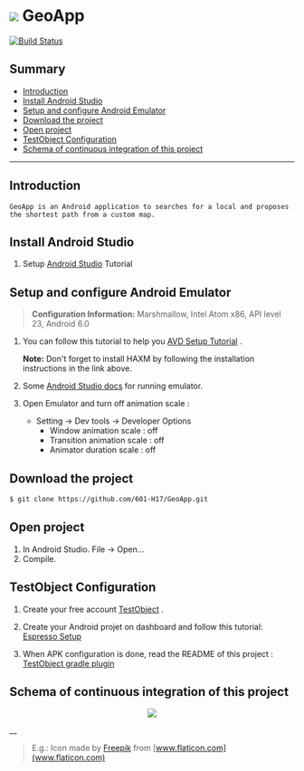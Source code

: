 # ![](http://image.noelshack.com/fichiers/2017/10/1488988686-school.png) GeoApp

[![Build Status](https://travis-ci.org/601-H17/GeoApp.svg?branch=master)](https://travis-ci.org/601-H17/GeoApp)
## Summary

* [Introduction](https://github.com/601-H17/GeoApp#introduction)
* [Install Android Studio](https://github.com/601-H17/GeoApp#install-android-studio)
* [Setup and configure Android Emulator](https://github.com/601-H17/GeoApp#setup-and-configure-android-emulator)
* [Download the project](https://github.com/601-H17/GeoApp#download-the-project)
* [Open project](https://github.com/601-H17/GeoApp#open-project)
* [TestObject Configuration](https://github.com/601-H17/GeoApp#testobject-configuration)
* [Schema of continuous integration of this project](https://github.com/601-H17/GeoApp#schema-of-continuous-integration-of-this-project)

___

## Introduction
    GeoApp is an Android application to searches for a local and proposes the shortest path from a custom map.

## Install Android Studio 

1. Setup [Android Studio](https://developer.android.com/studio/index.html) Tutorial

## Setup and configure Android Emulator
 > **Configuration Information:**
    Marshmallow, Intel Atom x86, API level 23, Android 6.0

1. You can follow this tutorial to help you
    [AVD Setup Tutorial](https://docs.nativescript.org/tooling/android-virtual-devices) .

   **Note:**
        Don't forget to install HAXM by following the installation instructions in the link above.
3. Some [Android Studio docs](https://developer.android.com/studio/run/emulator.html) for running emulator.
    
4. Open Emulator and turn off animation scale :

    - Setting -> Dev tools -> Developer Options
        - Window animation scale : off
        - Transition animation scale : off
        - Animator duration scale : off

## Download the project
```bash
$ git clone https://github.com/601-H17/GeoApp.git
```
## Open project

1. In Android Studio. File -> Open...
2. Compile.

## TestObject Configuration
1. Create your free account [TestObject](https://app.testobject.com/#/signup) . 
 
2. Create your Android projet on dashboard and follow this tutorial: [Espresso Setup](https://help.testobject.com/docs/testing-tools/robotium-espresso/setup/) 

3. When APK configuration is done, read the README of this project :  [TestObject gradle plugin](https://github.com/testobject/testobject-gradle-plugin)

## Schema of continuous integration of this project
<p align="center">
  <img src="https://cloud.githubusercontent.com/assets/5929986/23715737/a0365e38-03fb-11e7-9871-237aed5fe9a4.png" />
</p>





__
> E.g.: Icon made by [Freepik](http://www.freepik.com/) from [www.flaticon.com](www.flaticon.com) 